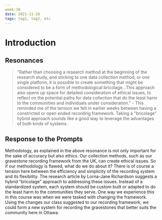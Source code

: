 ```yaml
---
week:10
date: 2021-11-28
tags: tag1, tag2, etc
---
```


# Introduction 

## Resonances

>"Rather than choosing a research method at the beginning of the research study, and sticking to one data collection method, or one single platform, it is possible to create something that might be considered to be a form of methodological bricolage...This approach also opens up space for detailed consideration of ethical issues, to reflect on the potential paths for data collection that do the least harm to the communities and individuals under consideration."
	- This reminded me of the tension we felt in earlier weeks between having a constricted or open ended recording framework. Taking a "bricolage" hybrid approach sounds like a good way to leverage the advantages of both kinds of systems. 

## Response to the Prompts

Methodology, as explained in the above resonance is not only important for the sake of accuracy but also ethics. Our collection methods, such as our gravestone recording framework from the UK, can create ethical issues. So if our methodology is flawed, what do we do about it? There is of course a tension here between the efficiency and simplicity of the recording system and its flexibility. The research article by Lorna-Jane Richardson suggests a hybrid "bricolage" approach to addressing these issues. Instead of a standardized system, each system should be custom built or adapted to do the least harm to the communities they serve. One way we experience this in this course was when we were tasked with changing the framework. Using the changes our class suggested to our recording framework, we could form a new system for recording the gravestones that better suits the community here in Ottawa. 


